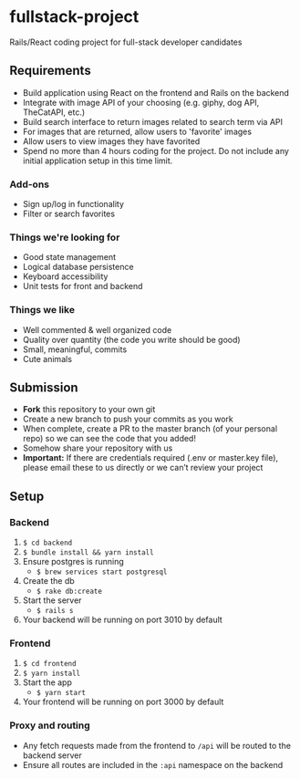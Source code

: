 # fullstack-project

Rails/React coding project for full-stack developer candidates

## Requirements

- Build application using React on the frontend and Rails on the backend
- Integrate with image API of your choosing (e.g. giphy, dog API, TheCatAPI, etc.)
- Build search interface to return images related to search term via API
- For images that are returned, allow users to 'favorite' images
- Allow users to view images they have favorited
- Spend no more than 4 hours coding for the project. Do not include any initial application setup in this time limit.

### Add-ons

- Sign up/log in functionality
- Filter or search favorites

### Things we're looking for

- Good state management
- Logical database persistence
- Keyboard accessibility
- Unit tests for front and backend

### Things we like

- Well commented & well organized code
- Quality over quantity (the code you write should be good)
- Small, meaningful, commits
- Cute animals

## Submission

- __Fork__ this repository to your own git
- Create a new branch to push your commits as you work
- When complete, create a PR to the master branch (of your personal repo) so we can see the code that you added!
- Somehow share your repository with us
- __Important:__ If there are credentials required (.env or master.key file), please email these to us directly or we can’t review your project

## Setup

### Backend

1. `$ cd backend`
2. `$ bundle install && yarn install`
3. Ensure postgres is running
    - `$ brew services start postgresql`
4. Create the db
    - `$ rake db:create`
5. Start the server
    - `$ rails s`
6. Your backend will be running on port 3010 by default

### Frontend

1. `$ cd frontend`
2. `$ yarn install`
3. Start the app
    - `$ yarn start`
4. Your frontend will be running on port 3000 by default

### Proxy and routing

- Any fetch requests made from the frontend to `/api` will be routed to the backend server
- Ensure all routes are included in the `:api` namespace on the backend
